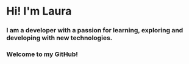 # Hi! I'm Laura

### I am a developer with a passion for learning, exploring and developing with new technologies.

### Welcome to my GitHub!

<!--
**dustytrinkets/dustytrinkets** is a ✨ _special_ ✨ repository because its `README.md` (this file) appears on your GitHub profile.

Here are some ideas to get you started:

- 🔭 I’m currently working on ...
- 🌱 I’m currently learning ...
- 👯 I’m looking to collaborate on ...
- 🤔 I’m looking for help with ...
- 💬 Ask me about ...
- 📫 How to reach me: ...
- 😄 Pronouns: ...
- ⚡ Fun fact: ...


[![@dustytrinkets's Holopin board](https://holopin.io/api/user/board?user=dustytrinkets)](https://holopin.io/@dustytrinkets)

-->
